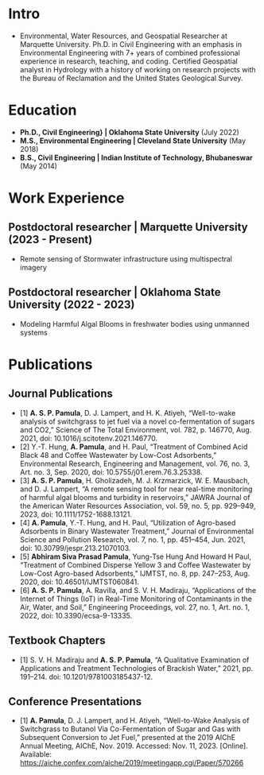 # Intro
- Environmental, Water Resources, and Geospatial Researcher at Marquette University. Ph.D. in Civil Engineering with an emphasis in Environmental Engineering with 7+ years of combined professional experience in research, teaching, and coding. Certified Geospatial analyst in Hydrology with a history of working on research projects with the Bureau of Reclamation and the United States Geological Survey.

# Education
- **Ph.D., Civil Engineering} | Oklahoma State University** (July 2022)
- **M.S., Environmental Engineering | Cleveland State University** (May 2018)
- **B.S., Civil Engineering | Indian Institute of Technology, Bhubaneswar** (May 2014)

# Work Experience
## Postdoctoral researcher | Marquette University (2023 - Present)
- Remote sensing of Stormwater infrastructure using multispectral imagery
## Postdoctoral researcher | Oklahoma State University (2022 - 2023)
- Modeling Harmful Algal Blooms in freshwater bodies using unmanned systems

# Publications
## Journal Publications
- [1]	**A. S. P. Pamula**, D. J. Lampert, and H. K. Atiyeh, “Well-to-wake analysis of switchgrass to jet fuel via a novel co-fermentation of sugars and CO2,” Science of The Total Environment, vol. 782, p. 146770, Aug. 2021, doi: 10.1016/j.scitotenv.2021.146770.
- [2]	Y.-T. Hung, **A. Pamula**, and H. Paul, “Treatment of Combined Acid Black 48 and Coffee Wastewater by Low-Cost Adsorbents,” Environmental Research, Engineering and Management, vol. 76, no. 3, Art. no. 3, Sep. 2020, doi: 10.5755/j01.erem.76.3.25338.
- [3]	**A. S. P. Pamula**, H. Gholizadeh, M. J. Krzmarzick, W. E. Mausbach, and D. J. Lampert, “A remote sensing tool for near real-time monitoring of harmful algal blooms and turbidity in reservoirs,” JAWRA Journal of the American Water Resources Association,           vol. 59, no. 5, pp. 929–949, 2023, doi: 10.1111/1752-1688.13121.
- [4]	**A. Pamula**, Y.-T. Hung, and H. Paul, “Utilization of Agro-based Adsorbents in Binary Wastewater Treatment,” Journal of Environmental Science and Pollution Research, vol. 7, no. 1, pp. 451–454, Jun. 2021, doi:         10.30799/jespr.213.21070103.
- [5]	**Abhiram Siva Prasad Pamula**, Yung-Tse Hung And Howard H Paul, “Treatment of Combined Disperse Yellow 3 and Coffee Wastewater by Low-Cost Agro-based Adsorbents,” IJMTST, no. 8, pp. 247–253, Aug. 2020, doi:           10.46501/IJMTST060841.
- [6]	**A. S. P. Pamula**, A. Ravilla, and S. V. H. Madiraju, “Applications of the Internet of Things (IoT) in Real-Time Monitoring of Contaminants in the Air, Water, and Soil,” Engineering Proceedings, vol. 27, no. 1,     Art. no. 1, 2022, doi: 10.3390/ecsa-9-13335.

## Textbook Chapters
- [1]	S. V. H. Madiraju and **A. S. P. Pamula**, “A Qualitative Examination of Applications and Treatment Technologies of Brackish Water,” 2021, pp. 191–214. doi: 10.1201/9781003185437-12.

## Conference Presentations
- [1]	**A. Pamula**, D. J. Lampert, and H. Atiyeh, “Well-to-Wake Analysis of Switchgrass to Butanol Via Co-Fermentation of Sugar and Gas with Subsequent Conversion to Jet Fuel,” presented at the 2019 AIChE Annual Meeting, AIChE, Nov. 2019. Accessed: Nov. 11, 2023. [Online]. Available: https://aiche.confex.com/aiche/2019/meetingapp.cgi/Paper/570266



